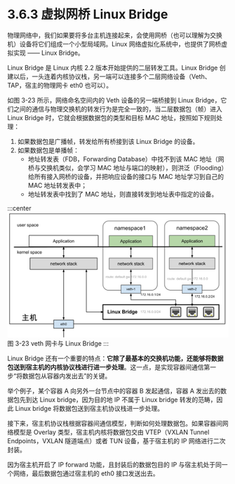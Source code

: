 # 3.6.3 虚拟网桥 Linux Bridge

物理网络中，我们如果要将多台主机连接起来，会使用网桥（也可以理解为交换机）设备将它们组成一个小型局域网。Linux 网络虚拟化系统中，也提供了网桥虚拟实现 —— Linux Bridge。

Linux Bridge 是 Linux 内核 2.2 版本开始提供的二层转发工具。Linux Bridge 创建以后，一头连着内核协议栈，另一端可以连接多个二层网络设备（Veth、TAP，宿主的物理网卡 eth0 也可以）。

如图 3-23 所示，网络命名空间内的 Veth 设备的另一端桥接到 Linux Bridge，它们之间的通信与物理交换机的转发行为是完全一致的，当二层数据包（帧）进入 Linux Bridge 时，它就会根据数据包的类型和目标 MAC 地址，按照如下规则处理：

1. 如果数据包是广播帧，转发给所有桥接到该 Linux Bridge 的设备。
2. 如果数据包是单播帧：
	- 地址转发表（FDB，Forwarding Database）中找不到该 MAC 地址（网桥与交换机类似，会学习 MAC 地址与端口的映射），则洪泛（Flooding）给所有接入网桥的设备，并把响应设备的接口与 MAC 地址学习到自己的 MAC 地址转发表中；
	- 地址转发表中找到了 MAC 地址，则直接转发到地址表中指定的设备。

:::center
  ![](../assets/linux-bridge.svg)<br/>
 图 3-23 veth 网卡与 Linux Bridge
:::

Linux Bridge 还有一个重要的特点：**它除了最基本的交换机功能，还能够将数据包送到宿主机的内核协议栈进行进一步处理**。这一点，是实现容器间通信第一步“将数据包从容器内发出去”的关键。

举个例子，某个容器 A 向另外一台节点中的容器 B 发起通信，容器 A 发出去的数据包先到达 Linux bridge，因为目的地 IP 不属于 Linux bridge 转发的范畴，因此 Linux bridge 将数据包送到宿主机协议栈进一步处理。

接下来，宿主机协议栈根据容器间通信模型，判断如何处理数据包。如果容器间网络模型是 Overlay 类型，宿主机内核将数据包交由 VTEP（VXLAN Tunnel Endpoints，VXLAN 隧道端点）或者 TUN 设备，基于宿主机的 IP 网络进行二次封装。

因为宿主机开启了 IP forward 功能，且封装后的数据包目的 IP 与宿主机处于同一个网络，最后数据包通过宿主机的 eth0 接口发送出去。


